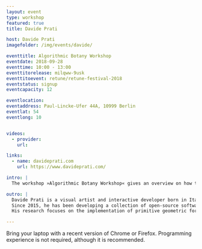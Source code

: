 ```yaml
---
layout: event
type: workshop
featured: true
title: Davide Prati

host: Davide Prati
imagefolder: /img/events/davide/

eventtitle: Algorithmic Botany Workshop
eventdate: 2018-09-28
eventtime: 10:00 - 13:00
eventtitorelease: milqww-9usk
eventtitoevent: retune/retune-festival-2018
eventstatus: signup
eventcapacity: 12

eventlocation:
eventaddress: Paul-Lincke-Ufer 44A, 10999 Berlin
eventlat: 54
eventlong: 10


videos:
  - provider:
    url:

links:
  - name: davideprati.com
    url: https://www.davideprati.com/

intro: |
  The workshop »Algorithmic Botany Workshop« gives an overview on how to write programs that generate 3D forms of trees and flowers. It focuses on two topics, phyllotaxis and L-Systems; exploring these two topics, the participants will discover the simple and beautiful mathematics hidden in plants. The knowledge acquired in this workshop can be applied to design, illustration, 3D printing, 3D modelling & video games.

outro: |
  Davide Prati is a visual artist and interactive developer born in Italy and currently based in Berlin.
  Since 2015, he has been developing a collection of open-source software to draw plants and flowers in 2D and 3D.
  His research focuses on the implementation of primitive geometric forms in programming. In particular, he is interested in the forms suggesting the organic, such as animals, flowers or trees. The aim of this research is to explore human uncertainty in the recognition of the organic in the digital.

---
```


Bring your laptop with a recent version of Chrome or Firefox. Programming experience is not required, although it is recommended.
